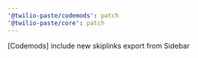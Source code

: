 ```yaml
---
'@twilio-paste/codemods': patch
'@twilio-paste/core': patch
---
```


[Codemods] include new skiplinks export from Sidebar
